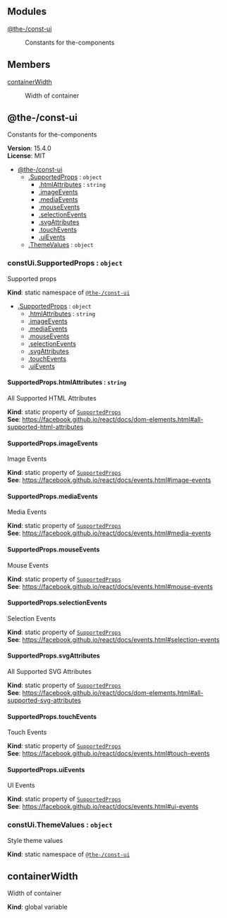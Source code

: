 <!--- Code generated by @the-/script-doc. DO NOT EDIT. -->

## Modules

<dl>
<dt><a href="#module_@the-/const-ui">@the-/const-ui</a></dt>
<dd><p>Constants for the-components</p>
</dd>
</dl>

## Members

<dl>
<dt><a href="#containerWidth">containerWidth</a></dt>
<dd><p>Width of container</p>
</dd>
</dl>

<a name="module_@the-/const-ui"></a>

## @the-/const-ui
Constants for the-components

**Version**: 15.4.0  
**License**: MIT  

* [@the-/const-ui](#module_@the-/const-ui)
    * [.SupportedProps](#module_@the-/const-ui.SupportedProps) : <code>object</code>
        * [.htmlAttributes](#module_@the-/const-ui.SupportedProps.htmlAttributes) : <code>string</code>
        * [.imageEvents](#module_@the-/const-ui.SupportedProps.imageEvents)
        * [.mediaEvents](#module_@the-/const-ui.SupportedProps.mediaEvents)
        * [.mouseEvents](#module_@the-/const-ui.SupportedProps.mouseEvents)
        * [.selectionEvents](#module_@the-/const-ui.SupportedProps.selectionEvents)
        * [.svgAttributes](#module_@the-/const-ui.SupportedProps.svgAttributes)
        * [.touchEvents](#module_@the-/const-ui.SupportedProps.touchEvents)
        * [.uiEvents](#module_@the-/const-ui.SupportedProps.uiEvents)
    * [.ThemeValues](#module_@the-/const-ui.ThemeValues) : <code>object</code>

<a name="module_@the-/const-ui.SupportedProps"></a>

### constUi.SupportedProps : <code>object</code>
Supported props

**Kind**: static namespace of [<code>@the-/const-ui</code>](#module_@the-/const-ui)  

* [.SupportedProps](#module_@the-/const-ui.SupportedProps) : <code>object</code>
    * [.htmlAttributes](#module_@the-/const-ui.SupportedProps.htmlAttributes) : <code>string</code>
    * [.imageEvents](#module_@the-/const-ui.SupportedProps.imageEvents)
    * [.mediaEvents](#module_@the-/const-ui.SupportedProps.mediaEvents)
    * [.mouseEvents](#module_@the-/const-ui.SupportedProps.mouseEvents)
    * [.selectionEvents](#module_@the-/const-ui.SupportedProps.selectionEvents)
    * [.svgAttributes](#module_@the-/const-ui.SupportedProps.svgAttributes)
    * [.touchEvents](#module_@the-/const-ui.SupportedProps.touchEvents)
    * [.uiEvents](#module_@the-/const-ui.SupportedProps.uiEvents)

<a name="module_@the-/const-ui.SupportedProps.htmlAttributes"></a>

#### SupportedProps.htmlAttributes : <code>string</code>
All Supported HTML Attributes

**Kind**: static property of [<code>SupportedProps</code>](#module_@the-/const-ui.SupportedProps)  
**See**: https://facebook.github.io/react/docs/dom-elements.html#all-supported-html-attributes  
<a name="module_@the-/const-ui.SupportedProps.imageEvents"></a>

#### SupportedProps.imageEvents
Image Events

**Kind**: static property of [<code>SupportedProps</code>](#module_@the-/const-ui.SupportedProps)  
**See**: https://facebook.github.io/react/docs/events.html#image-events  
<a name="module_@the-/const-ui.SupportedProps.mediaEvents"></a>

#### SupportedProps.mediaEvents
Media Events

**Kind**: static property of [<code>SupportedProps</code>](#module_@the-/const-ui.SupportedProps)  
**See**: https://facebook.github.io/react/docs/events.html#media-events  
<a name="module_@the-/const-ui.SupportedProps.mouseEvents"></a>

#### SupportedProps.mouseEvents
Mouse Events

**Kind**: static property of [<code>SupportedProps</code>](#module_@the-/const-ui.SupportedProps)  
**See**: https://facebook.github.io/react/docs/events.html#mouse-events  
<a name="module_@the-/const-ui.SupportedProps.selectionEvents"></a>

#### SupportedProps.selectionEvents
Selection Events

**Kind**: static property of [<code>SupportedProps</code>](#module_@the-/const-ui.SupportedProps)  
**See**: https://facebook.github.io/react/docs/events.html#selection-events  
<a name="module_@the-/const-ui.SupportedProps.svgAttributes"></a>

#### SupportedProps.svgAttributes
All Supported SVG Attributes

**Kind**: static property of [<code>SupportedProps</code>](#module_@the-/const-ui.SupportedProps)  
**See**: https://facebook.github.io/react/docs/dom-elements.html#all-supported-svg-attributes  
<a name="module_@the-/const-ui.SupportedProps.touchEvents"></a>

#### SupportedProps.touchEvents
Touch Events

**Kind**: static property of [<code>SupportedProps</code>](#module_@the-/const-ui.SupportedProps)  
**See**: https://facebook.github.io/react/docs/events.html#touch-events  
<a name="module_@the-/const-ui.SupportedProps.uiEvents"></a>

#### SupportedProps.uiEvents
UI Events

**Kind**: static property of [<code>SupportedProps</code>](#module_@the-/const-ui.SupportedProps)  
**See**: https://facebook.github.io/react/docs/events.html#ui-events  
<a name="module_@the-/const-ui.ThemeValues"></a>

### constUi.ThemeValues : <code>object</code>
Style theme values

**Kind**: static namespace of [<code>@the-/const-ui</code>](#module_@the-/const-ui)  
<a name="containerWidth"></a>

## containerWidth
Width of container

**Kind**: global variable  
